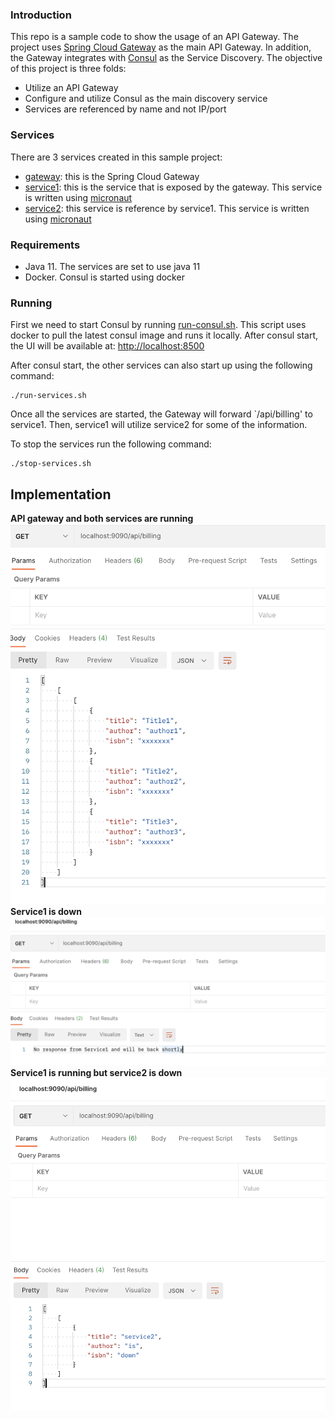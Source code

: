 ### Introduction
This repo is a sample code to show the usage of an API Gateway. The project uses
[Spring Cloud Gateway](https://cloud.spring.io/spring-cloud-gateway/reference/html/) 
as the main API Gateway. In addition, the Gateway integrates
with [Consul](https://www.consul.io/) as the Service Discovery.
The objective of this project is three folds:
- Utilize an API Gateway
- Configure and utilize Consul as the main discovery service
- Services are referenced by name and not IP/port

### Services
There are 3 services created in this sample project:
- [gateway](/gateway): this is the Spring Cloud Gateway
- [service1](/service1): this is the service that is exposed by the gateway. This 
service is written using [micronaut](https://micronaut.io)
- [service2](/service2): this service is reference by service1. This 
service is written using [micronaut](https://micronaut.io)

### Requirements
- Java 11. The services are set to use java 11
- Docker. Consul is started using docker

### Running
First we need to start Consul by running [run-consul.sh](run-consul.sh). This script
uses docker to pull the latest consul image and runs it locally. After consul start,
the UI will be available at: [http://localhost:8500](http://localhost:8500)

After consul start, the other services can also start up using the following command:
```
./run-services.sh
```
Once all the services are started, the Gateway will forward `/api/billing' to service1. 
Then, service1 will utilize service2 for some of the information.

To stop the services run the following command:
```
./stop-services.sh
```

## Implementation
**API gateway and both services are running**
![](/screenshots/ServicesRunning.png)
**Service1 is down**
![](/screenshots/Service1Dead.png)
**Service1 is running but service2 is down**
![](/screenshots/Service2Dead.png)
